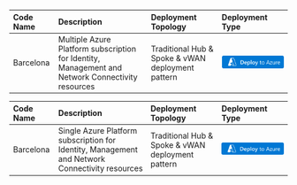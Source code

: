 
| Code Name | Description | Deployment Topology | Deployment Type |
|:----------|:------------|:--------------------|:----------------|
| Barcelona | Multiple Azure Platform subscription for Identity, Management and Network Connectivity resources | Traditional Hub & Spoke & vWAN deployment pattern |[![Deploy To Azure](https://raw.githubusercontent.com/Azure/azure-quickstart-templates/master/1-CONTRIBUTION-GUIDE/images/deploytoazure.svg?sanitize=true)](https://portal.azure.com/#blade/Microsoft_Azure_CreateUIDef/CustomDeploymentBlade/uri/https%3A%2F%2Fraw.githubusercontent.com%2FInsight-Services-APAC%2Fazure-landing-zones%2Fmaster%2Freference%2Fbarcelona%2Fmain.json/createUIDefinitionUri/https%3A%2F%2Fraw.githubusercontent.com%2FInsight-Services-APAC%2Fazure-landing-zones%2Fmaster%2Freference%2Fbarcelona%2Fportal.json) |


| Code Name | Description | Deployment Topology | Deployment Type |
|:----------|:------------|:--------------------|:----------------|
| Barcelona | Single Azure Platform subscription for Identity, Management and Network Connectivity resources | Traditional Hub & Spoke & vWAN deployment pattern |[![Deploy To Azure](https://raw.githubusercontent.com/Azure/azure-quickstart-templates/master/1-CONTRIBUTION-GUIDE/images/deploytoazure.svg?sanitize=true)](https://portal.azure.com/#blade/Microsoft_Azure_CreateUIDef/CustomDeploymentBlade/uri/https%3A%2F%2Fraw.githubusercontent.com%2FInsight-Services-APAC%2Fazure-landing-zones%2Ffb-sept2021%2Freference%2Fbarcelona%2Fmain.json/createUIDefinitionUri/https%3A%2F%2Fraw.githubusercontent.com%2FInsight-Services-APAC%2Fazure-landing-zones%2Ffb-sept2021%2Freference%2Fbarcelona%2Fportal.json) |
